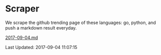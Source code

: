 # Scraper

We scrape the github trending page of these languages: go, python, and push a markdown result everyday.

[2017-09-04.md](https://github.com/borays/Scraper/blob/master/2017-09-04.md)

Last Updated: 2017-09-04 11:07:15
